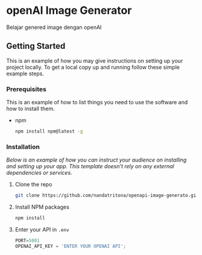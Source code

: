 # openAI Image Generator
Belajar genered image dengan openAI

<!-- GETTING STARTED -->
## Getting Started

This is an example of how you may give instructions on setting up your project locally.
To get a local copy up and running follow these simple example steps.

### Prerequisites

This is an example of how to list things you need to use the software and how to install them.
* npm
  ```sh
  npm install npm@latest -g
  ```

### Installation

_Below is an example of how you can instruct your audience on installing and setting up your app. This template doesn't rely on any external dependencies or services._

1. Clone the repo
   ```sh
   git clone https://github.com/nandatritona/openapi-image-generato.git
   ```
2. Install NPM packages
   ```sh
   npm install
   ```
3. Enter your API in `.env`
   ```js
   PORT=5001
   OPENAI_API_KEY = 'ENTER YOUR OPENAI API';
   ```
